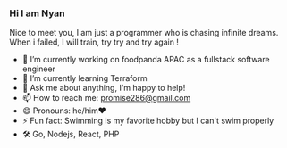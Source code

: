 ### Hi I am Nyan

Nice to meet you, I am just a programmer who is chasing infinite dreams. When i failed, I will train, try try and try again !

- 🔭 I’m currently working on foodpanda APAC as a fullstack software engineer
- 🌱 I’m currently learning Terraform
- 💬 Ask me about anything, I'm happy to help!
- 📫 How to reach me: promise286@gmail.com
- 😄 Pronouns: he/him:heart:
- ⚡ Fun fact: Swimming is my favorite hobby but I can't swim properly
- 🛠 Go, Nodejs, React, PHP 

